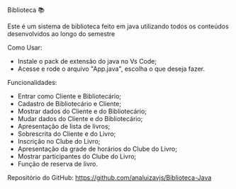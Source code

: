 Biblioteca 📚

Este é um sistema de biblioteca feito em java utilizando todos os conteúdos desenvolvidos ao longo do semestre

Como Usar:
- Instale o pack de extensão do java no Vs Code;
- Acesse e rode o arquivo "App.java", escolha o que deseja fazer.

Funcionalidades:
- Entrar como Cliente e Bibliotecário;
- Cadastro de Bibliotecário e Cliente;
- Mostrar dados do Cliente e do Bibliotecário;
- Mudar dados do Cliente e do Bibliotecário;
- Apresentação de lista de livros;
- Sobrescrita do Cliente e do Livro;
- Inscrição no Clube do Livro;
- Apresentação da grade de horários do Clube do Livro;
- Mostrar participantes do Clube do Livro;
- Função de reserva de livro.

Repositório do GitHub:
https://github.com/analuizavjs/Biblioteca-Java
